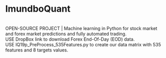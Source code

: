 # ImundboQuant
<br /> OPEN-SOURCE PROJECT | Machine learning in Python for stock market and forex market predictions and fully automated trading. 
<br /> USE DropBox link to download Forex End-Of-Day (EOD) data. 
<br /> USE IQ19p_PreProcess_535Features.py to create our data matrix with 535 features and 8 targets values.
